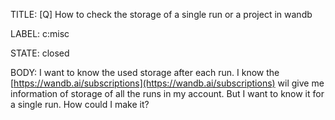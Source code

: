 TITLE:
[Q] How to check the storage of a single run or a project in wandb

LABEL:
c:misc

STATE:
closed

BODY:
I want to know the used storage after each run. I know the  [https://wandb.ai/subscriptions](https://wandb.ai/subscriptions) wil give me information of storage of all the runs in my account. But I want to know it for a single run. How could I make it?

